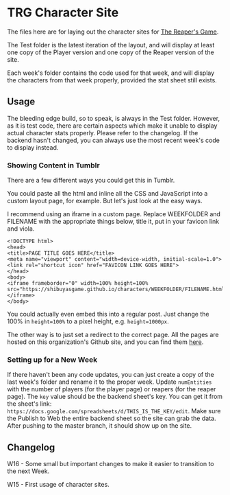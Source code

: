 # TRG Character Site

The files here are for laying out the character sites for [The Reaper's Game](http://shibuyasgame.tumblr.com/).

The Test folder is the latest iteration of the layout, and will display at least one copy of the Player version and one copy of the Reaper version of the site.

Each week's folder contains the code used for that week, and will display the characters from that week properly, provided the stat sheet still exists.

## Usage
The bleeding edge build, so to speak, is always in the Test folder. However, as it is test code, there are certain aspects which make it unable to display actual character stats properly. Please refer to the changelog. If the backend hasn't changed, you can always use the most recent week's code to display instead.

### Showing Content in Tumblr
There are a few different ways you could get this in Tumblr.

You could paste all the html and inline all the CSS and JavaScript into a custom layout page, for example. But let's just look at the easy ways.

I recommend using an iframe in a custom page. Replace WEEKFOLDER and FILENAME with the appropriate things below, title it, put in your favicon link and viola.
~~~~
<!DOCTYPE html>
<head>
<title>PAGE TITLE GOES HERE</title>
<meta name="viewport" content="width=device-width, initial-scale=1.0">
<link rel="shortcut icon" href="FAVICON LINK GOES HERE">
</head>
<body>
<iframe frameborder="0" width=100% height=100% src="https://shibuyasgame.github.io/characters/WEEKFOLDER/FILENAME.html"></iframe>
</body>
~~~~

You could actually even embed this into a regular post. Just change the 100% in `height=100%` to a pixel height, e.g. `height=1000px`.

The other way is to just set a redirect to the correct page. All the pages are hosted on this organization's Github site, and you can find them [here](https://shibuyasgame.github.io/characters).

### Setting up for a New Week
If there haven't been any code updates, you can just create a copy of the last week's folder and rename it to the proper week. Update `numEntities` with the number of players (for the player page) or reapers (for the reaper page). The `key` value should be the backend sheet's key. You can get it from the sheet's link: `https://docs.google.com/spreadsheets/d/THIS_IS_THE_KEY/edit`. Make sure the Publish to Web the entire backend sheet so the site can grab the data. After pushing to the master branch, it should show up on the site.

## Changelog
W16 - Some small but important changes to make it easier to transition to the next Week.

W15 - First usage of character sites.
